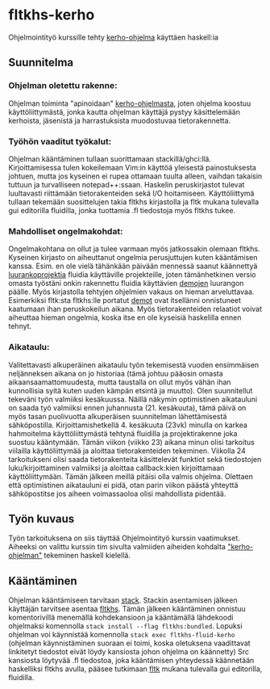 # fltkhs-kerho
Ohjelmointityö kurssille tehty [kerho-ohjelma](http://users.jyu.fi/~vesal/ohj2/) käyttäen haskell:ia

## Suunnitelma
### Ohjelman oletettu rakenne: 
Ohjelman toiminta "apinoidaan" [kerho-ohjelmasta](http://users.jyu.fi/~vesal/ohj2/), joten ohjelma koostuu käyttöliittymästä, jonka kautta ohjelman käyttäjä pystyy käsittelemään kerhoista, jäsenistä ja harrastuksista muodostuvaa tietorakennetta.
### Työhön vaaditut työkalut: 
Ohjelman kääntäminen tullaan suorittamaan stackillä/ghci:llä. Kirjoittamisessa tulen kokeilemaan Vim:in käyttöä yleisestä painostuksesta johtuen, mutta jos kyseinen ei rupea ottamaan tuulta alleen, vaihdan takaisin tuttuun ja turvalliseen notepad++:ssaan. Haskelin peruskirjastot tulevat luultavasti riittämään tietorakenteiden sekä I/O hoitamiseen. Käyttöliittymä tullaan tekemään suosittelujen takia fltkhs kirjastolla ja fltk mukana tulevalla gui editorilla fluidilla, jonka tuottamia .fl tiedostoja myös fltkhs tukee.
### Mahdolliset ongelmakohdat: 
Ongelmakohtana on ollut ja tulee varmaan myös jatkossakin olemaan fltkhs. Kyseinen kirjasto on aiheuttanut ongelmia perusjuttujen kuten kääntämisen kanssa. Esim. en ole vielä tähänkään päivään mennessä saanut käännettyä [luurankoprojektia](https://github.com/deech/fltkhs-fluid-hello-world) fluidia käyttäville projekteille, joten tämänhetkinen versio omasta työstäni onkin rakennettu fluidia käyttävien [demojen](https://github.com/deech/fltkhs-fluid-demos) luurangon päälle. Myös kirjastolla tehtyjen ohjelmien vakaus on hieman arveluttavaa. Esimerkiksi fltk:sta fltkhs:lle portatut [demot](https://github.com/deech/fltkhs-fluid-demos) ovat itsellänni onnistuneet kaatumaan ihan peruskokeilun aikana. Myös tietorakenteiden relaatiot voivat aiheuttaa hieman ongelmia, koska itse en ole kyseisiä haskelilla ennen tehnyt.
### Aikataulu: 
Valitettavasti alkuperäinen aikataulu työn tekemisestä vuoden ensimmäisen neljänneksen aikana on jo historiaa (tämä johtuu pääosin omasta aikaansaamattomuudesta, mutta taustalla on ollut myös vähän ihan kunnollisia syitä kuten uuden kämpän etsintä ja muutto). Olen suunnitellut tekeväni työn valmiiksi kesäkuussa. Näillä näkymin optimistinen aikatauluni on saada työ valmiiksi ennen juhannusta (21. kesäkuuta), tämä päivä on myös tasan puolivuotta alkuperäisen suunnitelman lähettämisestä sähköpostilla. Kirjoittamishetkellä 4. kesäkuuta (23vk) minulla on karkea hahmoitelma käyttöliittymästä tehtynä fluidilla ja projektirakenne joka suostuu kääntymään. Tämän viikon (viikko 23) aikana minun olisi tarkoitus viilailla käyttöliittymää ja aloittaa tietorakenteiden tekeminen. Viikolla 24 tarkoitukseni olisi saada tietorakenteita käsittelevät funktiot sekä tiedostojen luku/kirjoittaminen valmiiksi ja aloittaa callback:kien kirjoittamaan käyttöliittymään. Tämän jälkeen meillä pitäisi olla valmis ohjelma. Olettaen että optimistinen aikatauluni ei pidä, otan parin viikon päästä yhteyttä sähköpostitse jos aiheen voimassaoloa olisi mahdollista pidentää.

## Työn kuvaus
Työn tarkoituksena on siis täyttää Ohjelmointityö kurssin vaatimukset. Aiheeksi on valittu kurssin tim sivulta valmiiden aiheiden kohdalta ["kerho-ohjelman"](http://users.jyu.fi/~vesal/ohj2/) tekeminen haskell kielellä.

## Kääntäminen
Ohjelman kääntämiseen tarvitaan [stack](https://docs.haskellstack.org/en/stable/README/).
Stackin asentamisen jälkeen käyttäjän tarvitsee asentaa [fltkhs](http://hackage.haskell.org/package/fltkhs-0.8.0.2/docs/Graphics-UI-FLTK-LowLevel-FLTKHS.html).
Tämän jälkeen kääntäminen onnistuu komentorivillä menemällä kohdekansioon ja kääntämällä lähdekoodi ohjelmaksi komennolla `stack install --flag fltkhs:bundled`. 
Lopuksi ohjelman voi käynnistää komennolla `stack exec fltkhs-fluid-kerho` 
(ohjelman käynnistäminen suoraan ei toimi, koska oletuksena vaadittavat linkitetyt tiedostot eivät löydy kansiosta johon ohjelma on käännetty)
Src kansiosta löytyvää .fl tiedostoa, joka kääntämisen yhteydessä käännetään haskelliksi fltkhs avulla, pääsee tutkimaan [fltk](https://www.fltk.org/) mukana tulevalla gui editorilla, fluidilla.
